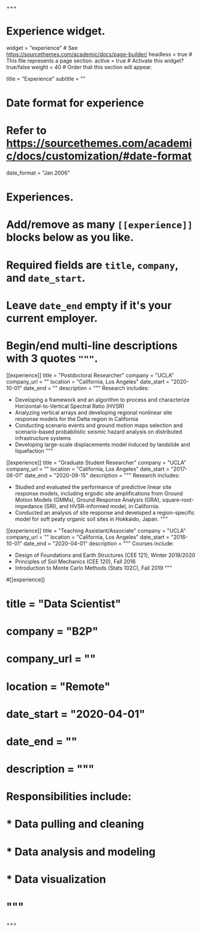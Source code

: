 +++
# Experience widget.
widget = "experience"  # See https://sourcethemes.com/academic/docs/page-builder/
headless = true  # This file represents a page section.
active = true  # Activate this widget? true/false
weight = 40  # Order that this section will appear.

title = "Experience"
subtitle = ""

# Date format for experience
#   Refer to https://sourcethemes.com/academic/docs/customization/#date-format
date_format = "Jan 2006"

# Experiences.
#   Add/remove as many `[[experience]]` blocks below as you like.
#   Required fields are `title`, `company`, and `date_start`.
#   Leave `date_end` empty if it's your current employer.
#   Begin/end multi-line descriptions with 3 quotes `"""`.
[[experience]]
  title = "Postdoctoral Researcher"
  company = "UCLA"
  company_url = ""
  location = "California, Los Angeles"
  date_start = "2020-10-01"
  date_end = ""
  description = """
  Research includes:
  
  * Developing a framework and an algorithm to process and characterize Horizontal-to-Vertical Spectral Ratio (HVSR)
  * Analyzing vertical arrays and developing regional nonlinear site response models for the Delta region in California
  * Conducting scenario events and ground motion maps selection and scenario-based probabilistic seismic hazard analysis on distributed infrastructure systems
  * Developing large-scale displacements model induced by landslide and liquefaction
  """

[[experience]]
  title = "Graduate Student Researcher"
  company = "UCLA"
  company_url = ""
  location = "California, Los Angeles"
  date_start = "2017-06-01"
  date_end = "2020-09-15"
  description = """
  Research includes:
  
  * Studied and evaluated the performance of predictive linear site response models, including ergodic site amplifications from Ground Motion Models (GMMs), Ground Response Analysis (GRA), square-root-impedance (SRI), and HVSR-informed model, in California.
  * Conducted an analysis of site response and developed a region-specific model for soft peaty organic soil sites in Hokkaido, Japan.
  """

[[experience]]
  title = "Teaching Assistant/Associate"
  company = "UCLA"
  company_url = ""
  location = "California, Los Angeles"
  date_start = "2016-10-01"
  date_end = "2020-04-01"
  description = """
  Courses include:

  * Design of Foundations and Earth Structures (CEE 121), Winter 2019/2020
  * Principles of Soil Mechanics (CEE 120), Fall 2016
  * Introduction to Monte Carlo Methods (Stats 102C), Fall 2019
  """

#[[experience]]
#  title = "Data Scientist"
#  company = "B2P"
#  company_url = ""
#  location = "Remote"
#  date_start = "2020-04-01"
#  date_end = ""
#  description = """
#  Responsibilities include:

#  * Data pulling and cleaning
#  * Data analysis and modeling 
#  * Data visualization
#  """

+++
